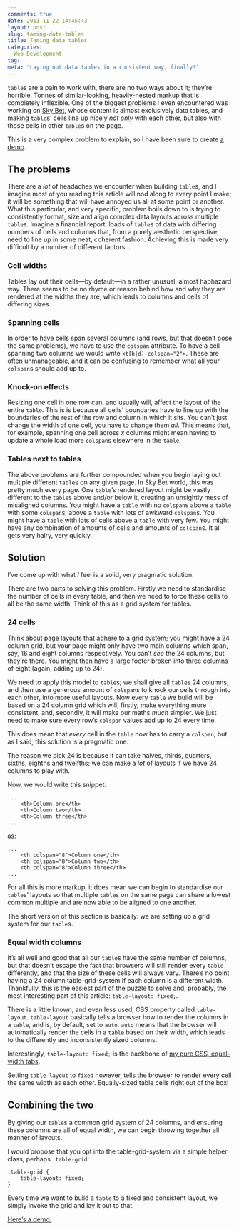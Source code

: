 ```yaml
---
comments: true
date: 2013-11-22 14:45:43
layout: post
slug: taming-data-tables
title: Taming data tables
categories:
- Web Development
tag:
meta: "Laying out data tables in a consistent way, finally!"
---
```


`table`s are a pain to work with, there are no two ways about it; they’re
horrible. Tonnes of similar-looking, heavily-nested markup that is completely
inflexible. One of the biggest problems I even encountered was working on
[Sky Bet](http://www.skybet.com/), whose content is almost exclusively data
tables, and making `table`s’ cells line up nicely _not only_ with each other,
but also with those cells in other `table`s on the page.

This is a very complex problem to explain, so I have been sure to create [a
demo](http://jsfiddle.net/csswizardry/Df2tt/embedded/result%2Chtml%2Ccss/).

## The problems

There are a _lot_ of headaches we encounter when building `table`s, and I
imagine most of you reading this article will nod along to every point I make;
it will be something that will have annoyed us all at some point or another.
What this particular, and very specific, problem boils down to is trying to
consistently format, size and align complex data layouts across multiple
`table`s. Imagine a financial report; loads of `table`s of data with differing
numbers of cells and columns that, from a purely aesthetic perspective, need to
line up in some neat, coherent fashion. Achieving this is made very difficult by
a number of different factors…

### Cell widths

Tables lay out their cells—by default—in a rather unusual, almost haphazard way.
There seems to be no rhyme or reason behind how and why they are rendered at the
widths they are, which leads to columns and cells of differing sizes.

### Spanning cells

In order to have cells span several columns (and rows, but that doesn’t pose the
same problems), we have to use the `colspan` attribute. To have a cell spanning
two columns we would write `<t[h|d] colspan="2">`. These are often unmanageable,
and it can be confusing to remember what all your `colspan`s should add up to.

### Knock-on effects

Resizing one cell in one row can, and usually will, affect the layout of the
entire `table`. This is is because all cells’ boundaries have to line up with
the boundaries of the rest of the row and column in which it sits. You can’t
just change the width of one cell, you have to change them _all_. This means
that, for example, spanning one cell across <var>x</var> columns might mean
having to update a whole load more `colspan`s elsewhere in the `table`.

### Tables next to tables

The above problems are further compounded when you begin laying out multiple
different `table`s on any given page. In Sky Bet world, this was pretty much
every page. One `table`’s rendered layout might be vastly different to the
`table`s above and/or below it, creating an unsightly mess of misaligned
columns. You might have a `table` with no `colspan`s above a `table` with some
`colspan`s, above a `table` with lots of awkward `colspan`s. You might have a
`table` with lots of cells above a `table` with very few. You might have any
combination of amounts of cells and amounts of `colspan`s. It all gets very
hairy, very quickly.

## Solution

I’ve come up with what _I_ feel is a solid, very pragmatic solution.

There are two parts to solving this problem. Firstly we need to standardise the
number of cells in every table, and then we need to force these cells to all be
the same width. Think of this as a grid system for tables.

### 24 cells

Think about page layouts that adhere to a grid system; you might have a 24
column grid, but your page might only have two main columns which span, say, 16
and eight columns respectively. You can’t _see_ the 24 columns, but they’re
there. You might then have a large footer broken into three columns of eight
(again, adding up to 24).

We need to apply this model to `table`s; we shall give all `table`s 24 columns,
and then use a generous amount of `colspan`s to knock our cells through into
each other, into more useful layouts. Now every `table` we build will be based
on a 24 column grid which will, firstly, make everything more consistent, and,
secondly, it will make our maths _much_ simpler. We just need to make sure every
row’s `colspan` values add up to 24 every time.

This does mean that _every_ cell in the `table` now has to carry a `colspan`,
but as I said, this solution is a pragmatic one.

The reason we pick 24 is because it can take halves, thirds, quarters, sixths,
eighths and twelfths; we can make a _lot_ of layouts if we have 24 columns to
play with.

Now, we would write this snippet:

    ...
        <th>Column one</th>
        <th>Column two</th>
        <th>Column three</th>
    ...

as:

    ...
        <th colspan="8">Column one</th>
        <th colspan="8">Column two</th>
        <th colspan="8">Column three</th>
    ...

For all this is more markup, it does mean we can begin to standardise our
`table`s’ layouts so that multiple `table`s on the same page can share a lowest
common multiple and are now able to be aligned to one another.

The short version of this section is basically: we are setting up a grid system
for our `table`s.

### Equal width columns

It’s all well and good that all our `table`s have the same number of columns,
but that doesn’t escape the fact that browsers will still render every `table`
differently, and that the size of these cells will always vary. There’s no point
having a 24 column table-grid-system if each column is a different width.
Thankfully, this is the easiest part of the puzzle to solve and, probably, the
most interesting part of this article: `table-layout: fixed;`.

There is a little known, and even less used, CSS property called `table-layout`.
`table-layout` basically tells a browser how to render the columns in a `table`,
and is, by default, set to `auto`. `auto` means that the browser will
automatically render the cells in a `table` based on their width, which leads to
the differently and inconsistently sized columns.

Interestingly, `table-layout: fixed;` is the backbone of [my pure CSS,
equal-width tabs](http://jsfiddle.net/csswizardry/zfSt4/).

Setting `table-layout` to `fixed` however, tells the browser to render every
cell the same width as each other. Equally-sized table cells right out of the
box!

## Combining the two

By giving our `table`s a common grid system of 24 columns, and ensuring these
columns are all of equal width, we can begin throwing together all manner of
layouts.

I would propose that you opt into the table-grid-system via a simple helper
class, perhaps `.table-grid`:

    .table-grid {
        table-layout: fixed;
    }

Every time we want to build a `table` to a fixed and consistent layout, we
simply invoke the grid and lay it out to that.

[Here’s a
demo.](http://jsfiddle.net/csswizardry/Df2tt/embedded/result%2Chtml%2Ccss/)
